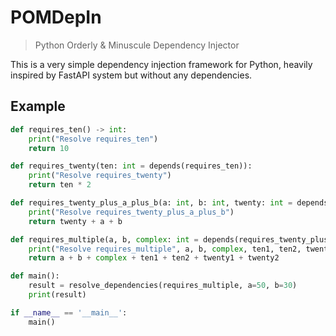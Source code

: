 # POMDepIn

> Python Orderly & Minuscule Dependency Injector

This is a very simple dependency injection framework for Python, heavily inspired by FastAPI system but without any dependencies.

## Example

```python
def requires_ten() -> int:
    print("Resolve requires_ten")
    return 10

def requires_twenty(ten: int = depends(requires_ten)):
    print("Resolve requires_twenty")
    return ten * 2

def requires_twenty_plus_a_plus_b(a: int, b: int, twenty: int = depends(requires_twenty)):
    print("Resolve requires_twenty_plus_a_plus_b")
    return twenty + a + b

def requires_multiple(a, b, complex: int = depends(requires_twenty_plus_a_plus_b), ten1: int = depends(requires_ten), ten2: int = depends(requires_ten), twenty1: int = depends(requires_twenty), twenty2: int = depends(requires_twenty)):
    print("Resolve requires_multiple", a, b, complex, ten1, ten2, twenty1, twenty2)
    return a + b + complex + ten1 + ten2 + twenty1 + twenty2

def main():
    result = resolve_dependencies(requires_multiple, a=50, b=30)
    print(result)

if __name__ == '__main__':
    main()
```
